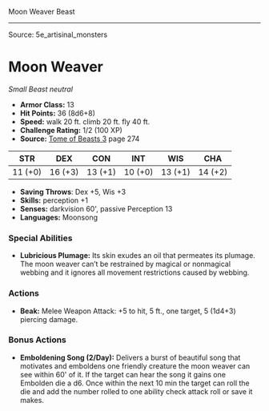 <MonsterName/>Moon Weaver</MonsterName>
<CreatureType/>Beast</CreatureType>



---

Source: 5e_artisinal_monsters

# Moon Weaver

*Small* *Beast* *neutral*

- **Armor Class:** 13
- **Hit Points:** 36 (8d6+8)
- **Speed:** walk 20 ft. climb 20 ft. fly 40 ft.
- **Challenge Rating:** 1/2 (100 XP)
- **Source:** [Tome of Beasts 3](https://koboldpress.com/kpstore/product/tome-of-beasts-3-for-5th-edition/) page 274

| STR | DEX | CON | INT | WIS | CHA |
| --- | --- | --- | --- | --- | --- |
| 11 (+0) | 16 (+3) | 13 (+1) | 10 (+0) | 13 (+1) | 14 (+2) |

- **Saving Throws**: Dex +5, Wis +3
- **Skills:** perception +1
- **Senses:** darkvision 60', passive Perception 13
- **Languages:** Moonsong

### Special Abilities

- **Lubricious Plumage:** Its skin exudes an oil that permeates its plumage. The moon weaver can’t be restrained by magical or nonmagical webbing and it ignores all movement restrictions caused by webbing.

### Actions

- **Beak:** Melee Weapon Attack: +5 to hit, 5 ft., one target, 5 (1d4+3) piercing damage.

### Bonus Actions

- **Emboldening Song (2/Day):** Delivers a burst of beautiful song that motivates and emboldens one friendly creature the moon weaver can see within 60' of it. If the target can hear the song it gains one Embolden die a d6. Once within the next 10 min the target can roll the die and add the number rolled to one ability check attack roll or save it makes.




